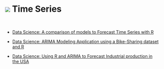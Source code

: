 # ![](http://arqmain.net/RProject_Python_Logos/RLogo_04.png) Time Series 
<br>


* [ Data Science: A comparison of models to Forecast Time Series with R ](https://github.com/arqmain/Time-Series/tree/master/R/TSeries_Comparison)



* [ Data Science: ARIMA Modeling Application using a Bike-Sharing dataset and R ](https://github.com/arqmain/Time-Series/tree/master/R/ARIMA_BikeSharing/ARIMA_Modeling_Application_using_a_Bike-Sharing_dataset_and_R)



* [ Data Science: Using R and ARIMA to Forecast Industrial production in the USA](https://github.com/arqmain/Time-Series/tree/master/R/ARIMA_Industrial_Production_USA/Using_R_and_ARIMA_to_Forecast_Industrial_production_in_the_USA)




